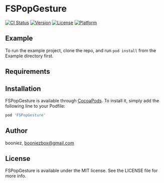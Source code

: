 # FSPopGesture

[![CI Status](https://img.shields.io/travis/booniez/FSPopGesture.svg?style=flat)](https://travis-ci.org/booniez/FSPopGesture)
[![Version](https://img.shields.io/cocoapods/v/FSPopGesture.svg?style=flat)](https://cocoapods.org/pods/FSPopGesture)
[![License](https://img.shields.io/cocoapods/l/FSPopGesture.svg?style=flat)](https://cocoapods.org/pods/FSPopGesture)
[![Platform](https://img.shields.io/cocoapods/p/FSPopGesture.svg?style=flat)](https://cocoapods.org/pods/FSPopGesture)

## Example

To run the example project, clone the repo, and run `pod install` from the Example directory first.

## Requirements

## Installation

FSPopGesture is available through [CocoaPods](https://cocoapods.org). To install
it, simply add the following line to your Podfile:

```ruby
pod 'FSPopGesture'
```

## Author

booniez, booniezbox@gmail.com

## License

FSPopGesture is available under the MIT license. See the LICENSE file for more info.
